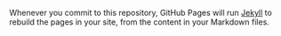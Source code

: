 Whenever you commit to this repository, GitHub Pages will run [Jekyll](https://jekyllrb.com/) to rebuild the pages in your site, from the content in your Markdown files.

